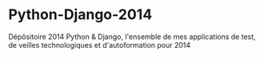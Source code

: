 Python-Django-2014
==================

Dépôsitoire 2014 Python &amp; Django, l'ensemble de mes applications de test, de veilles technologiques et d'autoformation pour 2014
